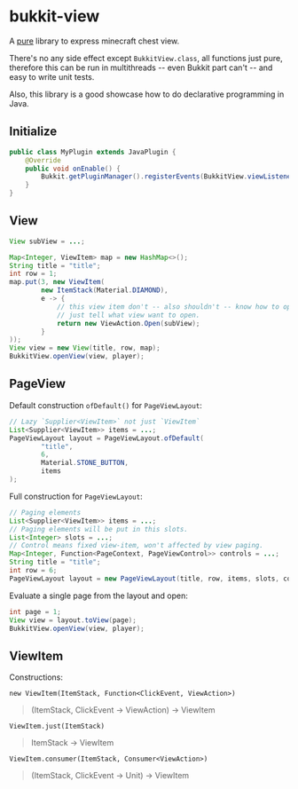 # bukkit-view

A [pure](https://en.wikipedia.org/wiki/Purely_functional_programming) library to express minecraft chest view.

There's no any side effect except `BukkitView.class`, all functions just pure, therefore this can be run in multithreads -- even Bukkit part can't -- and easy to write unit tests.

Also, this library is a good showcase how to do declarative programming in Java.

## Initialize

```java
public class MyPlugin extends JavaPlugin {
    @Override
    public void onEnable() {
        Bukkit.getPluginManager().registerEvents(BukkitView.viewListener(this), this);
    }
}
```

## View

```java
View subView = ...;

Map<Integer, ViewItem> map = new HashMap<>();
String title = "title";
int row = 1;
map.put(3, new ViewItem(
        new ItemStack(Material.DIAMOND),
        e -> {
            // this view item don't -- also shouldn't -- know how to open view,
            // just tell what view want to open.
            return new ViewAction.Open(subView);
        }
));
View view = new View(title, row, map);
BukkitView.openView(view, player);
```

## PageView

Default construction `ofDefault()` for `PageViewLayout`:

```java
// Lazy `Supplier<ViewItem>` not just `ViewItem`
List<Supplier<ViewItem>> items = ...;
PageViewLayout layout = PageViewLayout.ofDefault(
        "title", 
        6, 
        Material.STONE_BUTTON, 
        items
);
```

Full construction for `PageViewLayout`:

```java
// Paging elements
List<Supplier<ViewItem>> items = ...;
// Paging elements will be put in this slots.
List<Integer> slots = ...;
// Control means fixed view-item, won't affected by view paging.
Map<Integer, Function<PageContext, PageViewControl>> controls = ...;
String title = "title";
int row = 6;
PageViewLayout layout = new PageViewLayout(title, row, items, slots, controls);
```

Evaluate a single page from the layout and open:

```java
int page = 1;
View view = layout.toView(page);
BukkitView.openView(view, player);
```

## ViewItem

Constructions:

`new ViewItem(ItemStack, Function<ClickEvent, ViewAction>)`

> (ItemStack, ClickEvent -> ViewAction) -> ViewItem

`ViewItem.just(ItemStack)`

> ItemStack -> ViewItem

`ViewItem.consumer(ItemStack, Consumer<ViewAction>)`

> (ItemStack, ClickEvent -> Unit) -> ViewItem
